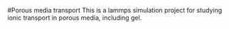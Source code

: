 #Porous media transport
This is a lammps simulation project for studying ionic transport in porous media, including gel.
